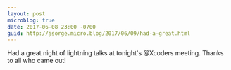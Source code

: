 ```yaml
---
layout: post
microblog: true
date: 2017-06-08 23:00 -0700
guid: http://jsorge.micro.blog/2017/06/09/had-a-great.html
---
```

Had a great night of lightning talks at tonight's @Xcoders meeting. Thanks to all who came out!

